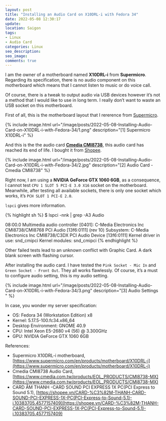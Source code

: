 ```yaml
---
layout: post
title: "Installing an Audio Card on X10DRL-i with Fedora 34"
date: 2022-05-08 12:30:17
update:
location: Saigon
tags:
- Linux
- Audio Card
categories: Linux
seo_description:
seo_image:
comments: true
---
```


I am the owner of  a motherboard named **X10DRL-i** from **Supermicro**. Regarding its specification, there is no audio component on this motherboard which means that I cannot listen to music or do voice call.

Of course, there is a tweak to output audio via USB devices however it’s not a method that I would like to use in long term. I really don’t want to waste an USB socket on this motherboard.

First of all, this is the motherboard layout that I rererence from [Supermicro](https://www.supermicro.com/en/products/motherboard/X10DRL-i).

{% include image.html url="/image/posts/2022-05-08-Installing-Audio-Card-on-X10DRL-i-with-Fedora-34/1.png" description="[1] Supermicro X10DRL-i" %}

And this is the the audio card [**Cmedia CMI8738**](https://www.cmedia.com.tw/products/EOL_PRODUCTS/CMI8738-MX), this audio card has reached its end of life. I bought it from [Shopee](https://shopee.vn/CARD-%C3%82M-THANH-CARD-SOUND-PCI-EXPRESS-1X-PC(PCI-Express-to-Sound-5.1)-i.10383705.4577157409).

{% include image.html url="/image/posts/2022-05-08-Installing-Audio-Card-on-X10DRL-i-with-Fedora-34/2.jpg" description="[2] Audio Card - Cmedia CMI8738" %}

Right now, I am using a **NVIDIA GeForce GTX 1060 6GB**, as a consequence, I cannot test `CPU 1 SLOT 5 PCI-E 3.0 X16`
socket on the motherboard. Meanwhile, after testing all available sockets, there is only one socket which works, it’s `PCH SLOT 1 PCI-E 2.0`.

`lspci` gives more information.

{% highlight sh %}
$ lspci -nnk | grep -A3 Audio

08:00.0 Multimedia audio controller [0401]: C-Media Electronics Inc CMI8738/CMI8768 PCI Audio [13f6:0111] (rev 10)
        Subsystem: C-Media Electronics Inc CMI8738/C3DX PCI Audio Device [13f6:0111]
        Kernel driver in use: snd_cmipci
        Kernel modules: snd_cmipci
{% endhighlight %}

Other failed tests lead to an unknown conflict with Graphic Card. A dark blank screen with flashing cursor.

After installing the audio card. I have tested the `Pink Socket - Mic In` and `Green Socket - Front Out`. They all works flawlessly.
Of course, it’s a must to configure audio setting, this is my audio setting.

{% include image.html url="/image/posts/2022-05-08-Installing-Audio-Card-on-X10DRL-i-with-Fedora-34/3.png" description="[3] Audio Settings " %}

In case, you wonder my server specification:
- OS: Fedora 34 (Workstation Edition) x8
- Kernel: 5.17.5-100.fc34.x86_64
- Desktop Environment: GNOME 40.9
- CPU: Intel Xeon E5-2680 v4 (56) @ 3.300GHz
- GPU: NVIDIA GeForce GTX 1060 6GB

References:
- Supermicro X10DRL-i motherboard, [https://www.supermicro.com/en/products/motherboard/X10DRL-i](https://www.supermicro.com/en/products/motherboard/X10DRL-i)
- Cmedia CMI8738 Audio Card, [https://www.cmedia.com.tw/products/EOL_PRODUCTS/CMI8738-MX](https://www.cmedia.com.tw/products/EOL_PRODUCTS/CMI8738-MX)
- CARD ÂM THANH -CARD SOUND PCI EXPRESS 1X PC(PCI Express to Sound 5.1), [https://shopee.vn/CARD-%C3%82M-THANH-CARD-SOUND-PCI-EXPRESS-1X-PC(PCI-Express-to-Sound-5.1)-i.10383705.4577157409](https://shopee.vn/CARD-%C3%82M-THANH-CARD-SOUND-PCI-EXPRESS-1X-PC(PCI-Express-to-Sound-5.1)-i.10383705.4577157409)
